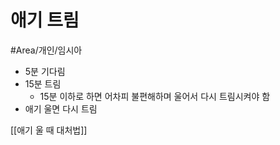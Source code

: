 # 애기 트림

 #Area/개인/임시아

- 5분 기다림
- 15분 트림
	- 15분 이하로 하면 어차피 불편해하며 울어서 다시 트림시켜야 함
- 애기 울면 다시 트림


[[애기 울 때 대처법]]

